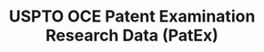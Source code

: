 ---
layout: default
bigquery: https://console.cloud.google.com/bigquery?p=patents-public-data&d=uspto_oce_pair&page=dataset
citation: 'Graham, S. Marco, A., and Miller, A. (2015). “The USPTO Patent Examination
  Research Dataset: A Window on the Process of Patent Examination.”'
contributors: Graham, S. Marco, A., Miller, A.
cost: None
description: The latest version of PatEx (referred to below as the 2020 release) contains
  detailed information on nearly 11.9 million publicly-viewable provisional and non-provisional
  patent applications to the USPTO and over 4.6 million Patent Cooperation Treaty
  (PCT) applications. It is based on data that OCE downloaded from the Patent Examination
  Data System (PEDS) in April, 2021. The PEDS data are sourced from Public PAIR. The
  first time that OCE used PEDS as the basis of PatEx was for the 2019 release. We
  took the PEDS data and organized it into the familiar PatEx data files, which are
  based on the organization of the Public PAIR portal. The data files include information
  on each application’s characteristics, prosecution history, continuation history,
  claims of foreign priority, patent term adjustment history, publication history,
  and correspondence address information.
documentation: 'For the 2019 and later releases, new technical documentation is available
  https://www.uspto.gov/sites/default/files/documents/PatEx-2019-Technical-Doc.pdf


  A document describing the 2014-2017 data sets is available and can be cited as:
  Graham, Stuart J.H. and Marco, Alan C. and Miller, Richard, The USPTO Patent Examination
  Research Dataset: A Window on the Process of Patent Examination (November 30, 2015).
  Available at SSRN: https://ssrn.com/abstract=2702637.'
last_edit: Mon, 04 Apr 2022 19:06:22 GMT
location: https://www.uspto.gov/ip-policy/economic-research/research-datasets/patent-examination-research-dataset-public-pair
maintained_by: EconomicsData@uspto.gov
related_publications: https://ssrn.com/abstract=29956744, https://ssrn.com/abstract=2702637
schema_fields: '[''recorded_date'', ''status_description'', ''earliest_pgpub_number'',
  ''file_location_date'', ''application_number'', ''atty_docket_number'', ''correspondence_name_line_1'',
  ''correspondence_name_line_2'', ''patent_number'', ''invention_subject_matter'',
  ''inventor_name_first'', ''foreign_parent_id'', ''parent_country'', ''examiner_art_unit'',
  ''earliest_pgpub_date'', ''application_type'', ''inventor_name_last'', ''inventor_address_type'',
  ''parent_country_code'', ''inventor_name_middle'', ''parent_application_number'',
  ''wipo_pub_number'', ''confirm_number'', ''child_filing_date'', ''correspondence_postal_code'',
  ''child_application_number'', ''parent_filing_date'', ''appl_status_code'', ''correspondence_region_code'',
  ''correspondence_city'', ''sequence_number'', ''abandon_date'', ''aia_first_to_file'',
  ''status_code'', ''event_description'', ''correspondence_street_line_1'', ''application_number_pair'',
  ''filing_date'', ''inventor_region_code'', ''correspondence_street_line_2'', ''invention_title'',
  ''examiner_name_middle'', ''inventor_country_code'', ''inventor_rank'', ''correspondence_region_name'',
  ''foreign_parent_date'', ''inventor_country_name'', ''continuation_type'', ''wipo_pub_date'',
  ''uspc_class'', ''file_location'', ''small_entity_indicator'', ''patent_issue_date'',
  ''examiner_id'', ''disposal_type'', ''appl_status_date'', ''event_code'', ''correspondence_country_name'',
  ''uspc_subclass'', ''examiner_name_first'', ''customer_number'', ''correspondence_country_code'',
  ''examiner_name_last'']'
shortname: patex
tags:
- patents
- legal
- history
terms_of_use: 'USPTO’s online databases are not designed or intended to be a source
  for bulk downloads of USPTO data when accessed through the website’s interfaces.
  Individuals, companies, IP addresses, or blocks of IP addresses who, in effect,
  deny or decrease service by generating unusually high numbers of database accesses
  (searches, pages, or hits), whether generated manually or in an automated fashion,
  may be denied access to USPTO servers without notice.


  Bulk data products may be separately obtained from the USPTO, either for free or
  at the cost of dissemination. For details, see information on Electronic Bulk Data
  Products: https://www.uspto.gov/learning-and-resources/electronic-bulk-data-products'
title: USPTO OCE Patent Examination Research Data (PatEx)
uuid: 4342caa7-23af-420c-b2f6-6088f133df6a
---